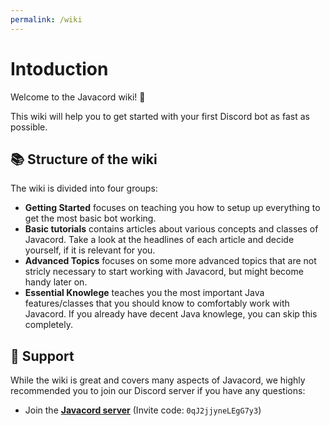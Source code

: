 ```yaml
---
permalink: /wiki
---
```


# Intoduction

Welcome to the Javacord wiki! :wave:

This wiki will help you to get started with your first Discord bot as fast as possible.

## :books: Structure of the wiki

The wiki is divided into four groups:
* **Getting Started** focuses on teaching you how to setup up everything to get the most basic bot working.
* **Basic tutorials** contains articles about various concepts and classes of Javacord. Take a look at the headlines of each article and decide yourself, if it is relevant for you.
* **Advanced Topics** focuses on some more advanced topics that are not stricly necessary to start working with Javacord, but might become handy later on.
* **Essential Knowlege** teaches you the most important Java features/classes that you should know to comfortably work with Javacord. If you already have decent Java knowlege, you can skip this completely.


## :handshake: Support

While the wiki is great and covers many aspects of Javacord, we highly recommended you to join our Discord server if you have any questions:
* Join the **[Javacord server](https://discord.gg/0qJ2jjyneLEgG7y3)** (Invite code: `0qJ2jjyneLEgG7y3`)

